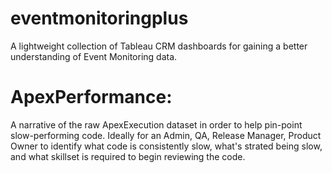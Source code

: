 # eventmonitoringplus
A lightweight collection of Tableau CRM dashboards for gaining a better understanding of Event Monitoring data.

# ApexPerformance:
A narrative of the raw ApexExecution dataset in order to help pin-point slow-performing code. Ideally for an Admin, QA, Release Manager, Product Owner to identify what code is consistently slow, what's strated being slow, and what skillset is required to begin reviewing the code.
